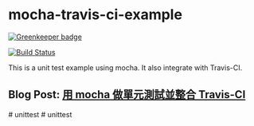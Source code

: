 # mocha-travis-ci-example

[![Greenkeeper badge](https://badges.greenkeeper.io/Larry850806/mocha-travis-ci-example.svg)](https://greenkeeper.io/)

[![Build Status](https://travis-ci.org/Larry850806/mocha-travis-ci-example.svg?branch=master)](https://travis-ci.org/Larry850806/mocha-travis-ci-example)

This is a unit test example using mocha. It also integrate with Travis-CI.

## Blog Post: [用 mocha 做單元測試並整合 Travis-CI](https://medium.com/larry-blog/node-js-%E7%94%A8-mocha-%E5%81%9A%E5%96%AE%E5%85%83%E6%B8%AC%E8%A9%A6%E4%B8%A6%E6%95%B4%E5%90%88-travis-ci-557d6b533b52)
#   u n i t t e s t  
 #   u n i t t e s t  
 